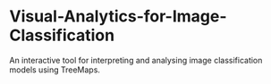 # Visual-Analytics-for-Image-Classification
An interactive tool for interpreting and analysing image classification models using TreeMaps.
